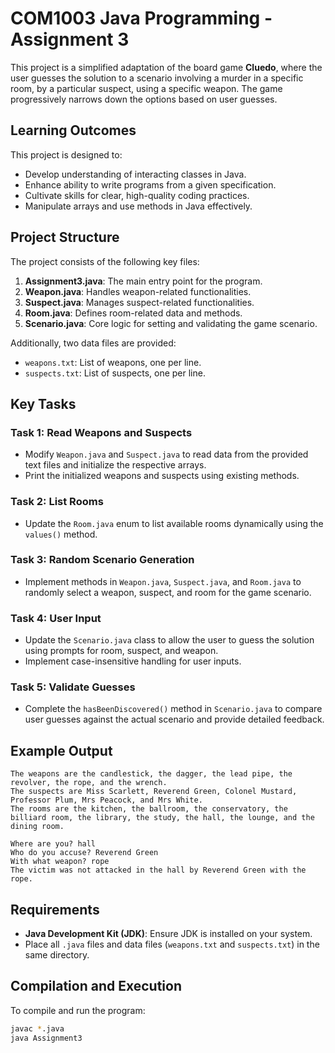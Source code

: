 # COM1003 Java Programming - Assignment 3

This project is a simplified adaptation of the board game **Cluedo**, where the user guesses the solution to a scenario involving a murder in a specific room, by a particular suspect, using a specific weapon. The game progressively narrows down the options based on user guesses.

## Learning Outcomes
This project is designed to:

- Develop understanding of interacting classes in Java.
- Enhance ability to write programs from a given specification.
- Cultivate skills for clear, high-quality coding practices.
- Manipulate arrays and use methods in Java effectively.

## Project Structure

The project consists of the following key files:

1. **Assignment3.java**: The main entry point for the program.
2. **Weapon.java**: Handles weapon-related functionalities.
3. **Suspect.java**: Manages suspect-related functionalities.
4. **Room.java**: Defines room-related data and methods.
5. **Scenario.java**: Core logic for setting and validating the game scenario.

Additionally, two data files are provided:

- `weapons.txt`: List of weapons, one per line.
- `suspects.txt`: List of suspects, one per line.

## Key Tasks

### Task 1: Read Weapons and Suspects
- Modify `Weapon.java` and `Suspect.java` to read data from the provided text files and initialize the respective arrays.
- Print the initialized weapons and suspects using existing methods.

### Task 2: List Rooms
- Update the `Room.java` enum to list available rooms dynamically using the `values()` method.

### Task 3: Random Scenario Generation
- Implement methods in `Weapon.java`, `Suspect.java`, and `Room.java` to randomly select a weapon, suspect, and room for the game scenario.

### Task 4: User Input
- Update the `Scenario.java` class to allow the user to guess the solution using prompts for room, suspect, and weapon.
- Implement case-insensitive handling for user inputs.

### Task 5: Validate Guesses
- Complete the `hasBeenDiscovered()` method in `Scenario.java` to compare user guesses against the actual scenario and provide detailed feedback.

## Example Output

```text
The weapons are the candlestick, the dagger, the lead pipe, the revolver, the rope, and the wrench.
The suspects are Miss Scarlett, Reverend Green, Colonel Mustard, Professor Plum, Mrs Peacock, and Mrs White.
The rooms are the kitchen, the ballroom, the conservatory, the billiard room, the library, the study, the hall, the lounge, and the dining room.

Where are you? hall
Who do you accuse? Reverend Green
With what weapon? rope
The victim was not attacked in the hall by Reverend Green with the rope.
```

## Requirements

- **Java Development Kit (JDK)**: Ensure JDK is installed on your system.
- Place all `.java` files and data files (`weapons.txt` and `suspects.txt`) in the same directory.

## Compilation and Execution

To compile and run the program:

```bash
javac *.java
java Assignment3
```
